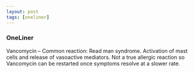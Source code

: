 ```yaml
---
layout: post
tags: [oneliner]
---
```



### OneLiner

Vancomycin – Common reaction: Read man syndrome. Activation of mast cells and release of vasoactive mediators.  Not a true allergic reaction so Vancomycin can be restarted once symptoms resolve at a slower rate.
